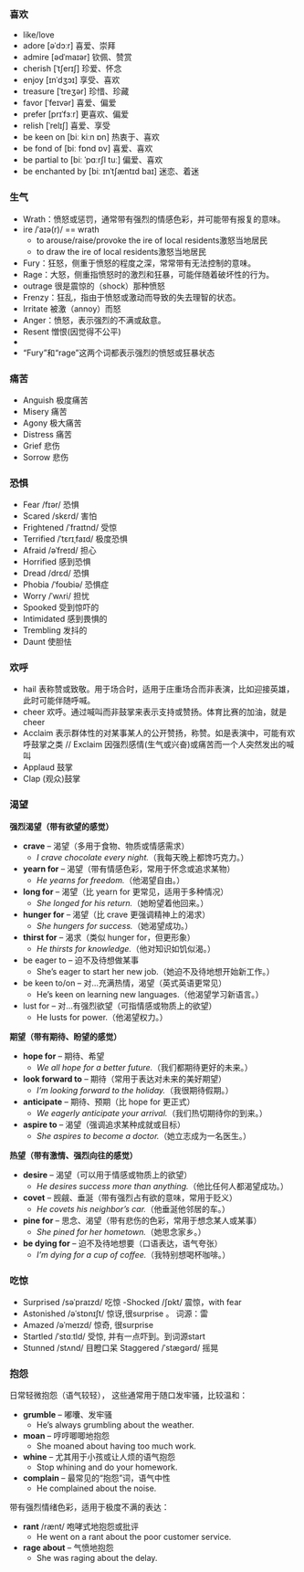 ### 喜欢
- like/love
- adore [əˈdɔːr] 喜爱、崇拜 
- admire [ədˈmaɪər] 钦佩、赞赏
- cherish [ˈtʃerɪʃ] 珍爱、怀念
- enjoy [ɪnˈdʒɔɪ] 享受、喜欢
- treasure [ˈtreʒər] 珍惜、珍藏 
- favor [ˈfeɪvər] 喜爱、偏爱
- prefer [prɪˈfɜːr] 更喜欢、偏爱 
- relish [ˈrelɪʃ] 喜爱、享受
- be keen on [biː kiːn ɒn] 热衷于、喜欢
- be fond of [biː fɒnd ɒv] 喜爱、喜欢
- be partial to [biː ˈpɑːrʃl tuː] 偏爱、喜欢
- be enchanted by [biː ɪnˈtʃæntɪd baɪ] 迷恋、着迷


### 生气
- Wrath：愤怒或惩罚，通常带有强烈的情感色彩，并可能带有报复的意味。
- ire /ˈaɪə(r)/ == wrath 
  - to arouse/raise/provoke the ire of local residents激怒当地居民
  - to draw the ire of local residents激怒当地居民
- Fury：狂怒，侧重于愤怒的程度之深，常常带有无法控制的意味。
- Rage：大怒，侧重指愤怒时的激烈和狂暴，可能伴随着破坏性的行为。
- outrage 很是震惊的（shock）那种愤怒 
- Frenzy：狂乱，指由于愤怒或激动而导致的失去理智的状态。 
- Irritate 被激（annoy）而怒
- Anger：愤怒，表示强烈的不满或敌意。
- Resent 憎恨(因觉得不公平) 
- 
- “Fury”和“rage”这两个词都表示强烈的愤怒或狂暴状态

### 痛苦
- Anguish 极度痛苦
- Misery 痛苦
- Agony 极大痛苦
- Distress 痛苦
- Grief 悲伤
- Sorrow 悲伤

### 恐惧 
- Fear /fɪər/ 恐惧
- Scared /skɛrd/ 害怕
- Frightened /ˈfraɪtnd/ 受惊
- Terrified /ˈtɛrɪˌfaɪd/ 极度恐惧
- Afraid /əˈfreɪd/ 担心
- Horrified 感到恐惧
- Dread /drɛd/ 恐惧
- Phobia /ˈfoʊbiə/ 恐惧症
- Worry /ˈwʌri/ 担忧 
- Spooked 受到惊吓的 
- Intimidated 感到畏惧的
- Trembling 发抖的
- Daunt 使胆怯

### 欢呼 
- hail 表称赞或致敬。用于场合时，适用于庄重场合而非表演，比如迎接英雄，此时可能伴随呼喊。
- cheer 欢呼。通过喊叫而非鼓掌来表示支持或赞扬。体育比赛的加油，就是cheer
- Acclaim 表示群体性的对某事某人的公开赞扬，称赞。如是表演中，可能有欢呼鼓掌之类 // Exclaim 因强烈感情(生气或兴奋)或痛苦而一个人突然发出的喊叫
- Applaud 鼓掌
- Clap (观众)鼓掌 

### 渴望
**强烈渴望（带有欲望的感觉）**  
- **crave** – 渴望（多用于食物、物质或情感需求）
  - *I crave chocolate every night.*（我每天晚上都馋巧克力。）
- **yearn for** – 渴望（带有情感色彩，常用于怀念或追求某物）
  - *He yearns for freedom.*（他渴望自由。）
- **long for** – 渴望（比 yearn for 更常见，适用于多种情况）
  - *She longed for his return.*（她盼望着他回来。）
- **hunger for** – 渴望（比 crave 更强调精神上的渴求）  
  - *She hungers for success.*（她渴望成功。）
- **thirst for** – 渴求（类似 hunger for，但更形象）
  - *He thirsts for knowledge.*（他对知识如饥似渴。）
- be eager to – 迫不及待想做某事
  - She’s eager to start her new job.（她迫不及待地想开始新工作。）
- be keen to/on – 对…充满热情，渴望（英式英语更常见）
  - He’s keen on learning new languages.（他渴望学习新语言。）
- lust for – 对…有强烈欲望（可指情感或物质上的欲望）
  - He lusts for power.（他渴望权力。）
  
**期望（带有期待、盼望的感觉）**  
- **hope for** – 期待、希望  
  - *We all hope for a better future.*（我们都期待更好的未来。）
- **look forward to** – 期待（常用于表达对未来的美好期望）
  - *I’m looking forward to the holiday.*（我很期待假期。）
- **anticipate** – 期待、预期（比 hope for 更正式）  
  - *We eagerly anticipate your arrival.*（我们热切期待你的到来。）
- **aspire to** – 渴望（强调追求某种成就或目标）
  - *She aspires to become a doctor.*（她立志成为一名医生。）

**热望（带有激情、强烈向往的感觉）**
- **desire** – 渴望（可以用于情感或物质上的欲望）
  - *He desires success more than anything.*（他比任何人都渴望成功。）
- **covet** – 觊觎、垂涎（带有强烈占有欲的意味，常用于贬义）
  - *He covets his neighbor’s car.*（他垂涎他邻居的车。）
- **pine for** – 思念、渴望（带有悲伤的色彩，常用于想念某人或某事）
  - *She pined for her hometown.*（她思念家乡。）
- **be dying for** – 迫不及待地想要（口语表达，语气夸张）
  - *I’m dying for a cup of coffee.*（我特别想喝杯咖啡。）

### 吃惊
- Surprised /səˈpraɪzd/ 吃惊
 -Shocked /ʃɒkt/ 震惊，with fear
- Astonished /əˈstɒnɪʃt/ 惊讶,很surprise 。 词源：雷
- Amazed /əˈmeɪzd/ 惊奇, 很surprise
- Startled /ˈstɑːtld/ 受惊, 并有一点吓到。到词源start
- Stunned /stʌnd/ 目瞪口呆 Staggered /ˈstæɡərd/ 摇晃

### 抱怨

日常轻微抱怨（语气较轻）， 这些通常用于随口发牢骚，比较温和：
- **grumble** – 嘟囔、发牢骚
  - He’s always grumbling about the weather.
- **moan** – 哼哼唧唧地抱怨
  - She moaned about having too much work.
- **whine** – 尤其用于小孩或让人烦的语气抱怨
  - Stop whining and do your homework. 
- **complain** – 最常见的“抱怨”词，语气中性
  - He complained about the noise.
 
带有强烈情绪色彩，适用于极度不满的表达：
- **rant** /rænt/ 咆哮式地抱怨或批评
  - He went on a rant about the poor customer service.
- **rage about** – 气愤地抱怨
  - She was raging about the delay. 

